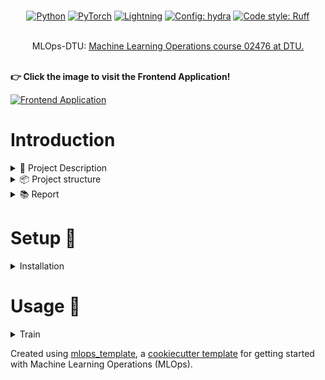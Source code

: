 <div align="center">

<br/>

<p align="center">
<a href="https://pytorch.org/get-started/locally/"><img alt="Python" src="https://img.shields.io/badge/-Python 3.12-blue?style=for-the-badge&logo=python&logoColor=white"></a>
<a href="https://pytorch.org/get-started/locally/"><img alt="PyTorch" src="https://img.shields.io/badge/-PyTorch 2.5+-ee4c2c?style=for-the-badge&logo=pytorch&logoColor=white"></a>
<a href="https://pytorchlightning.ai/"><img alt="Lightning" src="https://img.shields.io/badge/-Lightning-792ee5?style=for-the-badge&logo=pytorchlightning&logoColor=white"></a>
<a href="https://hydra.cc/"><img alt="Config: hydra" src="https://img.shields.io/badge/config-hydra-89b8cd?style=for-the-badge&labelColor=gray"></a>
<a href="https://beta.ruff.rs/docs/"><img alt="Code style: Ruff" src="https://img.shields.io/badge/code%20style-Ruff-007ACC.svg?style=for-the-badge&labelColor=gray"></a>
</div>

<br/>

<div align="center">
MLOps-DTU: <a href="https://skaftenicki.github.io/dtu_mlops/">Machine Learning Operations course 02476 at DTU.</a>
</div>

<br/>

**👉 Click the image to visit the Frontend Application!**

[![Frontend Application](https://github.com/bertramhojer/mlops-55/images/frontend.png)](https://modernbert-frontend-203438086142.europe-west1.run.app)

# Introduction
<details>
<summary>🐙 Project Description</summary>

**Goal:**
The primary purpose of this project is to finetune a cutting-edge natural language processing model to perform binary or multiclass classification on a multiple-choice Q&A dataset for knowledge evaluation across various subjects. The secondary purpose is for the authors of this repository to further develop their MLOps skills by employing various tools for model development, deployment, and maintenance.

**Framework:**
We use HuggingFace’s transformers library to load the pre-trained [ModernBERT](https://huggingface.co/answerdotai/ModernBERT-base) embeddings and [PyTorch-Lightning](https://lightning.ai/) to fine-tune the model on the specified dataset. Weights and Biases will be utilized to optimize ModernBERT’s hyperparameters, and resulting models will be evaluated with several Scikit-learn metrics. For packaging management and development, we employ [uv](https://docs.astral.sh/uv/) and [Docker Dev Containers](https://code.visualstudio.com/docs/devcontainers/containers) to ensure every group member starts with the same environment configuration when working on the project.

**Data:**
We use HuggingFace datasets to load the MMLU (Massive Multitask Language Understanding)  dataset. The dataset is preprocessed to fine-tune a BERT model. We provide both a binary and multi-class format of the data. The binary format dataset is 4x larger, providing certain benefits: more training data and a more explicit learning signal from negative and positive examples. The multi-class format dataset only contains correct question-answer pairs, resulting in faster inference than the binary format, as we only need one inference to pass for classification (instead of four).

**Deep learning models used:**
ModernBERT is a state-of-the-art bidirectional encoder-only Transformer pre-trained on 2 trillion tokens of English and code data. ModernBERT supports a context length of 8,192 tokens, offering superior downstream performance and faster processing than older encoder models. In addition, we will integrate different classification heads. Released only a few weeks ago, ModernBERT has yet to be tested on MMLU benchmarks. For this project, we incorporate different classification heads to achieve satisfactory classification accuracy, aligning with our focus on MLOps rather than model complexity.

</div>
</details>

<details>
<summary>📦 Project structure</summary>

The directory structure of the project looks like this:
```txt
├── .github/                  # Github actions and dependabot
│   ├── dependabot.yaml
│   └── workflows/
│       └── tests.yaml
├── configs/                  # Configuration files
├── data/                     # Data directory
│   ├── processed
│   └── raw
├── dockerfiles/              # Dockerfiles
│   ├── api.Dockerfile
│   └── train.Dockerfile
├── docs/                     # Documentation
│   ├── mkdocs.yml
│   └── source/
│       └── index.md
├── models/                   # Trained models
├── src/                      # Source code
│   └── project
│       ├── __init__.py
│       ├── __pycache__
│       ├── api.py
│       ├── collate.py
│       ├── configs.py
│       ├── data.py
│       ├── evaluate.py
│       ├── frontend.py
│       ├── model.py
│       ├── settings.py
│       ├── sweep.py
│       ├── tools.py
│       ├── train.py
│       ├── utils.py
│       └── visualize.py
└── tests/                    # Tests
│   ├── __init__.py
│   ├── test_api.py
│   ├── test_data.py
│   └── test_model.py
├── .gitignore
├── .pre-commit-config.yaml
├── LICENSE
├── pyproject.toml            # Python project file
├── README.md                 # Project README
```
</details>

<details>
<summary>📚 Report</summary>

</details>


# Setup 🔧

<details>
<summary>Installation</summary>

We only support development mode for now. You need to install install `uv` and the project using:
```shell
curl -LsSf https://astral.sh/uv/install.sh | less
uv sync
```
As a fast track, we have defined a dev container, which will spin a containarized environment ready for development.

If you only want to use the project for trainig or frontend, you can pass in the `--extra` argument. For examples, to use the project for training:
```shell
uv sync --extra train
```

</details>

# Usage 🦊
<details>
<summary>Train</summary>

The `train` endpoint uses `hydra` to parse arguments and configure the run.
See `src/project/train.py` for the default configuration. You can override any of the default values by passing them as arguments to the `train` endpoint. For example, to train a T5-base encoder on MMLU using DDP:


```shell
uv run train train/model_name=t5-base train/train_batch_size=4 train/strategy=DDP datamodule/filename=mmlu 
```
You can also define a yaml configuration named "expA.yaml" in the folder `configs/experiments`, and use it to override the default variables:
```shell
uv run train experiment=expA
```

</details>



Created using [mlops_template](https://github.com/SkafteNicki/mlops_template),
a [cookiecutter template](https://github.com/cookiecutter/cookiecutter) for getting
started with Machine Learning Operations (MLOps).
